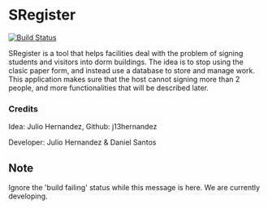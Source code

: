# SRegister 
[![Build Status](https://travis-ci.org/dsantosp12/SRegister.svg?branch=master)](https://travis-ci.org/dsantosp12/SRegister)

SRegister is a tool that helps facilities deal with the problem of signing students and visitors into dorm buildings.
The idea is to stop using the clasic paper form, and instead use a database to store and manage work. This application
makes sure that the host cannot signing more than 2 people, and more functionalities that will be described later.

### Credits
Idea: Julio Hernandez, Github: j13hernandez

Developer: Julio Hernandez & Daniel Santos

## Note
Ignore the 'build failing' status while this message is here. We are currently developing.
